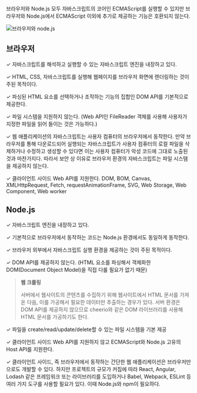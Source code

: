 브라우저와 Node.js 모두 자바스크립트의 코어인 ECMAScript를 실행할 수 있지만 브라우저와 Node.js에서 ECMAScript 이외에 추가로 제공하는 기능은 호환되지 않는다.

![브라우저와 node.js](https://poiemaweb.com/assets/fs-images/3-1.png)

## 브라우저

✓ 자바스크립트를 해석하고 실행할 수 있는 자바스크립트 엔진을 내장하고 있다.

✓ HTML, CSS, 자바스크립트를 실행해 웹페이지를 브라우저 화면에 렌더링하는 것이 주된 목적이다.

✓ 파싱된 HTML 요소를 선택하거나 조작하는 기능의 집합인 DOM API를 기본적으로 제공한다.

✓ 파일 시스템을 지원하지 않는다. 
 (Web API인 FileReader 객체를 사용해 사용자가 지정한 파일을 읽어 들이는 것은 가능하다.)

✓ 웹 애플리케이션의 자바스크립트는 사용자 컴퓨터의 브라우저에서 동작한다. 
 만약 브라우저를 통해 다운로드되어 실행되는 자바스크립트가 사용자 컴퓨터의 로컬 파일을 삭제하거나 수정하고 생성할 수 있다면 이는 사용자 컴퓨터가 악성 코드에 그대로 노출된 것과 마찬가지다. 
 따라서 보안 상 이유로 브라우저 환경의 자바스크립트는 파일 시스템을 제공하지 않는다.

✓ 클라이언트 사이드 Web API를 지원한다. 
 DOM, BOM, Canvas, XMLHttpRequest, Fetch, requestAnimationFrame, SVG, Web Storage, Web Component, Web worker

## Node.js

✓ 자바스크립트 엔진을 내장하고 있다.

✓ 기본적으로 브라우저에서 동작하는 코드는 Node.js 환경에서도 동일하게 동작한다.

✓ 브라우저 외부에서 자바스크립트 실행 환경을 제공하는 것이 주된 목적이다.

✓ DOM API를 제공하지 않는다. 
 (HTML 요소를 파싱해서 객체화한 DOM(Document Object Model)을 직접 다룰 필요가 없기 때문)

> **웹 크롤링** 
>
> 서버에서 웹사이트의 콘텐츠를 수집하기 위해 웹사이트에서 HTML 문서를 가져온 다음, 이를 가공해서 필요한 데이터만 추출하는 경우가 있다. 
> 서버 환경은 DOM API를 제공하지 않으므로 cheerio와 같은 DOM 라이브러리를 사용해 HTML 문서를 가공하기도 한다.

✓ 파일을 create/read/update/delete할 수 있는 파일 시스템을 기본 제공

✓ 클라이언트 사이드 Web API를 지원하지 않고 ECMAScript와 Node.js 고유의 Host API를 지원한다.

✓ 클라이언트 사이드, 즉 브라우저에서 동작하는 간단한 웹 애플리케이션은 브라우저만으로도 개발할 수 있다. 
 하지만 프로젝트의 규모가 커짐에 따라 React, Angular, Lodash 같은 프레임워크 또는 라이브러리를 도입하거나 Babel, Webpack, ESLint 등 여러 가지 도구를 사용할 필요가 있다. 
 이때 Node.js와 npm이 필요하다.